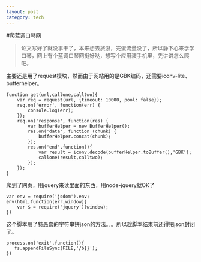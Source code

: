 ```yaml
---
layout: post
category: tech
---
```


#爬蓝调口琴网
>论文写好了就没事干了，本来想去旅游，完蛋流量没了，所以静下心来学学口琴，网上有个蓝调口琴网挺好哒，想写个应用装手机里，先讲讲怎么爬吧。

主要还是用了request模块，然而由于网站用的是GBK编码，还需要iconv-lite、bufferhelper。

    function get(url,callone,calltwo){
        var req = request(url, {timeout: 10000, pool: false});
        req.on('error', function(err) {
            console.log(err);
        });
        req.on('response', function(res) {
            var bufferHelper = new BufferHelper();
            res.on('data', function (chunk) {
                bufferHelper.concat(chunk);
            });
            res.on('end',function(){
                var result = iconv.decode(bufferHelper.toBuffer(),'GBK');
                callone(result,calltwo);
            });
        });
    }
    
爬到了网页，用jquery来读里面的东西，用node-jquery就OK了

    var env = require('jsdom').env;
    env(html,function(err,window){
        var $ = require('jquery')(window);
    })
    
这个脚本用了特愚蠢的字符串拼json的方法。。。所以趁脚本结束前还得把json封闭了。

    process.on('exit',function(){
	   fs.appendFileSync(FILE,'/b]}');
    })